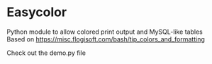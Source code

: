 # Easycolor
Python module to allow colored print output and MySQL-like tables  
Based on https://misc.flogisoft.com/bash/tip_colors_and_formatting  

Check out the demo.py file
